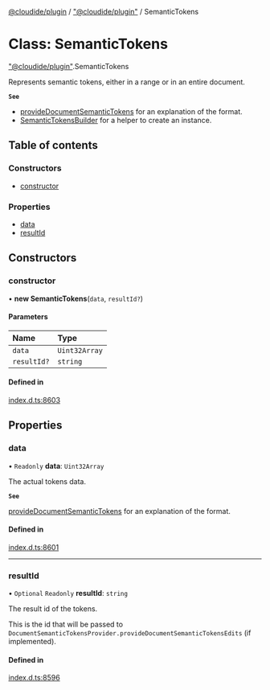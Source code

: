 [@cloudide/plugin](../README.md) / ["@cloudide/plugin"](../modules/_cloudide_plugin_.md) / SemanticTokens

# Class: SemanticTokens

["@cloudide/plugin"](../modules/_cloudide_plugin_.md).SemanticTokens

Represents semantic tokens, either in a range or in an entire document.

**`See`**

 - [provideDocumentSemanticTokens](#DocumentSemanticTokensProvider.provideDocumentSemanticTokens) for an explanation of the format.
 - [SemanticTokensBuilder](#SemanticTokensBuilder) for a helper to create an instance.

## Table of contents

### Constructors

- [constructor](cloudide_plugin_.SemanticTokens.md#constructor)

### Properties

- [data](cloudide_plugin_.SemanticTokens.md#data)
- [resultId](cloudide_plugin_.SemanticTokens.md#resultid)

## Constructors

### constructor

• **new SemanticTokens**(`data`, `resultId?`)

#### Parameters

| Name | Type |
| :------ | :------ |
| `data` | `Uint32Array` |
| `resultId?` | `string` |

#### Defined in

[index.d.ts:8603](https://github.com/shuyaqian/cloudide-plugin-api/blob/26b31b9/index.d.ts#L8603)

## Properties

### data

• `Readonly` **data**: `Uint32Array`

The actual tokens data.

**`See`**

[provideDocumentSemanticTokens](#DocumentSemanticTokensProvider.provideDocumentSemanticTokens) for an explanation of the format.

#### Defined in

[index.d.ts:8601](https://github.com/shuyaqian/cloudide-plugin-api/blob/26b31b9/index.d.ts#L8601)

___

### resultId

• `Optional` `Readonly` **resultId**: `string`

The result id of the tokens.

This is the id that will be passed to `DocumentSemanticTokensProvider.provideDocumentSemanticTokensEdits` (if implemented).

#### Defined in

[index.d.ts:8596](https://github.com/shuyaqian/cloudide-plugin-api/blob/26b31b9/index.d.ts#L8596)
